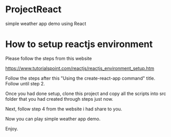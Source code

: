 # ProjectReact
simple weather app demo using React


# How to setup reactjs environment
Please follow the steps from this website

https://www.tutorialspoint.com/reactjs/reactjs_environment_setup.htm

Follow the steps after this "Using the create-react-app command" title.
Follow until step 2.

Once you had done setup, clone this project and copy all the scripts 
into src folder that you had created through steps just now.

Next, follow step 4 from the website i had share to you.

Now you can play simple weather app demo.

Enjoy.
